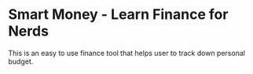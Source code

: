 # Smart Money - Learn Finance for Nerds

This is an easy to use finance tool that helps user to track down personal budget.
